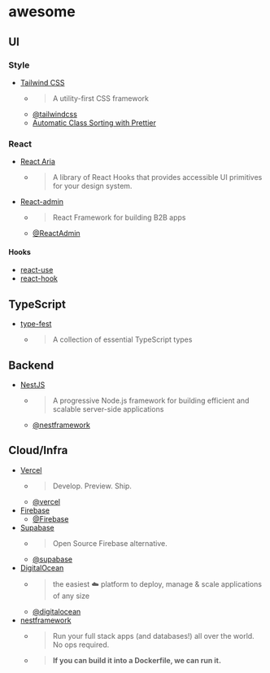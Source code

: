 # awesome

## UI

### Style

- [Tailwind CSS](https://tailwindcss.com/)
  - > A utility-first CSS framework
  - [@tailwindcss](https://twitter.com/tailwindcss)
  - [Automatic Class Sorting with Prettier](https://tailwindcss.com/blog/automatic-class-sorting-with-prettier)

### React

- [React Aria](https://react-spectrum.adobe.com/react-aria/index.html)
  - > A library of React Hooks that provides accessible UI primitives for your design system.
- [React-admin](https://marmelab.com/react-admin/)
  - > React Framework for building B2B apps
  - [@ReactAdmin](https://twitter.com/ReactAdmin)

#### Hooks

- [react-use](https://github.com/streamich/react-use)
- [react-hook](https://github.com/jaredLunde/react-hook)

## TypeScript

- [type-fest](https://github.com/sindresorhus/type-fest)
  - > A collection of essential TypeScript types

## Backend

- [NestJS](https://nestjs.com/)
  - > A progressive Node.js framework for building efficient and scalable server-side applications
  - [@nestframework](https://twitter.com/nestframework)

## Cloud/Infra

- [Vercel](https://vercel.com/)
  - > Develop. Preview. Ship.
  - [@vercel](https://twitter.com/vercel)
- [Firebase](https://firebase.google.com/)
  - [@Firebase](https://twitter.com/Firebase)
- [Supabase](https://supabase.com/)
  - > Open Source Firebase alternative.
  - [@supabase](https://twitter.com/supabase)
- [DigitalOcean](https://www.digitalocean.com/)
  - > the easiest ☁️ platform to deploy, manage & scale applications of any size
  - [@digitalocean](https://twitter.com/digitalocean)
- [nestframework](https://fly.io/)
  - > Run your full stack apps (and databases!) all over the world. No ops required.
  - > **If you can build it into a Dockerfile, we can run it.**
